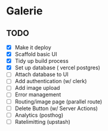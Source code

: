 # Galerie

## TODO

- [x] Make it deploy
- [x] Scaffold basic UI
- [x] Tidy up build process
- [x] Set up database ( vercel postgres)
- [ ] Attach database to UI
- [ ] Add authentication (w/ clerk)
- [ ] Add image upload
- [ ] Error management
- [ ] Routing/image page (parallel route)
- [ ] Delete Button (w/ Server Actions)
- [ ] Analytics (posthog)
- [ ] Ratelimitting (upstash)
